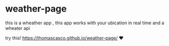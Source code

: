 # weather-page
this is a wheather app , this app works with your ubication in real time and a wheater api

try this! https://thomascasco.github.io/weather-page/ ♥
